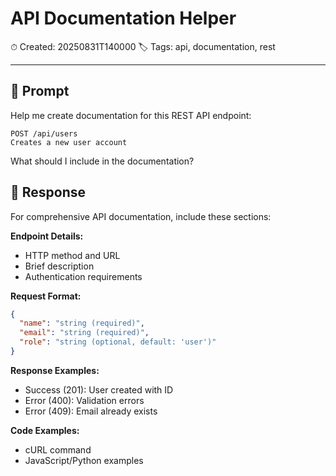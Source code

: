 # API Documentation Helper
⏱ Created: 20250831T140000
🏷 Tags: api, documentation, rest

---

## 💭 Prompt
Help me create documentation for this REST API endpoint:

```
POST /api/users
Creates a new user account
```

What should I include in the documentation?

## 🤖 Response
For comprehensive API documentation, include these sections:

**Endpoint Details:**
- HTTP method and URL
- Brief description
- Authentication requirements

**Request Format:**
```json
{
  "name": "string (required)",
  "email": "string (required)", 
  "role": "string (optional, default: 'user')"
}
```

**Response Examples:**
- Success (201): User created with ID
- Error (400): Validation errors
- Error (409): Email already exists

**Code Examples:**
- cURL command
- JavaScript/Python examples